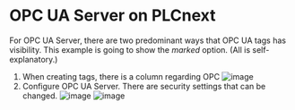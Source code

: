 # OPC UA Server on PLCnext
For OPC UA Server, there are two predominant ways that OPC UA tags has visibility. This example is going to show the _marked_ option. (All is self-explanatory.) 
1. When creating tags, there is a column regarding OPC
![image](https://github.com/user-attachments/assets/02393933-ad9d-4a96-8bad-ca4f1177d4d9)
2. Configure OPC UA Server. There are security settings that can be changed.
![image](https://github.com/user-attachments/assets/70a74d61-81d5-4e9b-a6d7-b7774de2a4b0)
![image](https://github.com/user-attachments/assets/e272dd46-ff79-48f0-8923-da23c94dc0e7)
